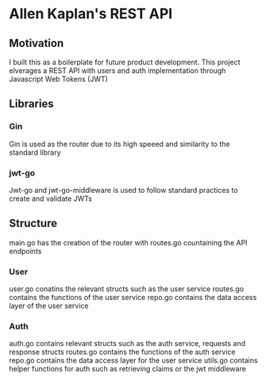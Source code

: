 # Allen Kaplan's REST API
## Motivation
I built this as a boilerplate for future product development. This project elverages a REST API with users and auth implementation through Javascript Web Tokens (JWT)

## Libraries
### Gin
Gin is used as the router due to its high speeed and similarity to the standard library

### jwt-go
Jwt-go and jwt-go-middleware is used to follow standard practices to create and validate JWTs

## Structure
main.go has the creation of the router with routes.go countaining the API endpoints

### User
user.go conatins the relevant structs such as the user service
routes.go contains the functions of the user service
repo.go contains the data access layer of the user service

### Auth
auth.go contains relevant structs such as the auth service, requests and response structs
routes.go contains the functions of the auth service
repo.go contains the data access layer for the user service
utils.go contains helper functions for auth such as retrieving claims or the jwt middleware